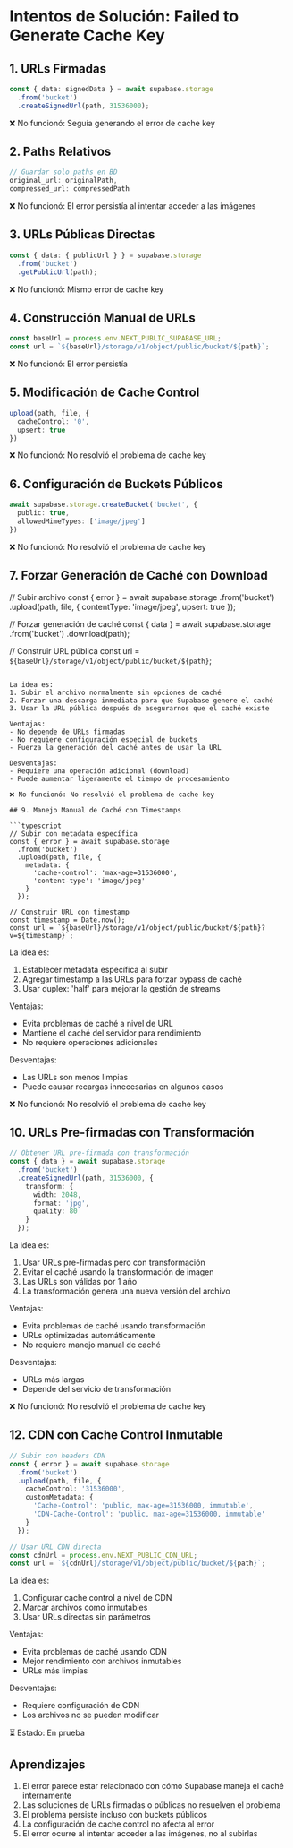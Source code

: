 # Intentos de Solución: Failed to Generate Cache Key

## 1. URLs Firmadas
```typescript
const { data: signedData } = await supabase.storage
  .from('bucket')
  .createSignedUrl(path, 31536000);
```
❌ No funcionó: Seguía generando el error de cache key

## 2. Paths Relativos
```typescript
// Guardar solo paths en BD
original_url: originalPath,
compressed_url: compressedPath
```
❌ No funcionó: El error persistía al intentar acceder a las imágenes

## 3. URLs Públicas Directas
```typescript
const { data: { publicUrl } } = supabase.storage
  .from('bucket')
  .getPublicUrl(path);
```
❌ No funcionó: Mismo error de cache key

## 4. Construcción Manual de URLs
```typescript
const baseUrl = process.env.NEXT_PUBLIC_SUPABASE_URL;
const url = `${baseUrl}/storage/v1/object/public/bucket/${path}`;
```
❌ No funcionó: El error persistía

## 5. Modificación de Cache Control
```typescript
upload(path, file, {
  cacheControl: '0',
  upsert: true
})
```
❌ No funcionó: No resolvió el problema de cache key

## 6. Configuración de Buckets Públicos
```typescript
await supabase.storage.createBucket('bucket', {
  public: true,
  allowedMimeTypes: ['image/jpeg']
})
```
❌ No funcionó: No resolvió el problema de cache key

## 7. Forzar Generación de Caché con Download

// Subir archivo
const { error } = await supabase.storage
  .from('bucket')
  .upload(path, file, {
    contentType: 'image/jpeg',
    upsert: true
  });

// Forzar generación de caché
const { data } = await supabase.storage
  .from('bucket')
  .download(path);

// Construir URL pública
const url = `${baseUrl}/storage/v1/object/public/bucket/${path}`;
```

La idea es:
1. Subir el archivo normalmente sin opciones de caché
2. Forzar una descarga inmediata para que Supabase genere el caché
3. Usar la URL pública después de asegurarnos que el caché existe

Ventajas:
- No depende de URLs firmadas
- No requiere configuración especial de buckets
- Fuerza la generación del caché antes de usar la URL

Desventajas:
- Requiere una operación adicional (download)
- Puede aumentar ligeramente el tiempo de procesamiento

❌ No funcionó: No resolvió el problema de cache key

## 9. Manejo Manual de Caché con Timestamps

```typescript
// Subir con metadata específica
const { error } = await supabase.storage
  .from('bucket')
  .upload(path, file, {
    metadata: {
      'cache-control': 'max-age=31536000',
      'content-type': 'image/jpeg'
    }
  });

// Construir URL con timestamp
const timestamp = Date.now();
const url = `${baseUrl}/storage/v1/object/public/bucket/${path}?v=${timestamp}`;
```

La idea es:
1. Establecer metadata específica al subir
2. Agregar timestamp a las URLs para forzar bypass de caché
3. Usar duplex: 'half' para mejorar la gestión de streams

Ventajas:
- Evita problemas de caché a nivel de URL
- Mantiene el caché del servidor para rendimiento
- No requiere operaciones adicionales

Desventajas:
- Las URLs son menos limpias
- Puede causar recargas innecesarias en algunos casos

❌ No funcionó: No resolvió el problema de cache key

## 10. URLs Pre-firmadas con Transformación

```typescript
// Obtener URL pre-firmada con transformación
const { data } = await supabase.storage
  .from('bucket')
  .createSignedUrl(path, 31536000, {
    transform: {
      width: 2048,
      format: 'jpg',
      quality: 80
    }
  });
```

La idea es:
1. Usar URLs pre-firmadas pero con transformación
2. Evitar el caché usando la transformación de imagen
3. Las URLs son válidas por 1 año
4. La transformación genera una nueva versión del archivo

Ventajas:
- Evita problemas de caché usando transformación
- URLs optimizadas automáticamente
- No requiere manejo manual de caché

Desventajas:
- URLs más largas
- Depende del servicio de transformación

❌ No funcionó: No resolvió el problema de cache key

## 12. CDN con Cache Control Inmutable

```typescript
// Subir con headers CDN
const { error } = await supabase.storage
  .from('bucket')
  .upload(path, file, {
    cacheControl: '31536000',
    customMetadata: {
      'Cache-Control': 'public, max-age=31536000, immutable',
      'CDN-Cache-Control': 'public, max-age=31536000, immutable'
    }
  });

// Usar URL CDN directa
const cdnUrl = process.env.NEXT_PUBLIC_CDN_URL;
const url = `${cdnUrl}/storage/v1/object/public/bucket/${path}`;
```

La idea es:
1. Configurar cache control a nivel de CDN
2. Marcar archivos como inmutables
3. Usar URLs directas sin parámetros

Ventajas:
- Evita problemas de caché usando CDN
- Mejor rendimiento con archivos inmutables
- URLs más limpias

Desventajas:
- Requiere configuración de CDN
- Los archivos no se pueden modificar

⏳ Estado: En prueba

## Aprendizajes
1. El error parece estar relacionado con cómo Supabase maneja el caché internamente
2. Las soluciones de URLs firmadas o públicas no resuelven el problema
3. El problema persiste incluso con buckets públicos
4. La configuración de cache control no afecta al error
5. El error ocurre al intentar acceder a las imágenes, no al subirlas
